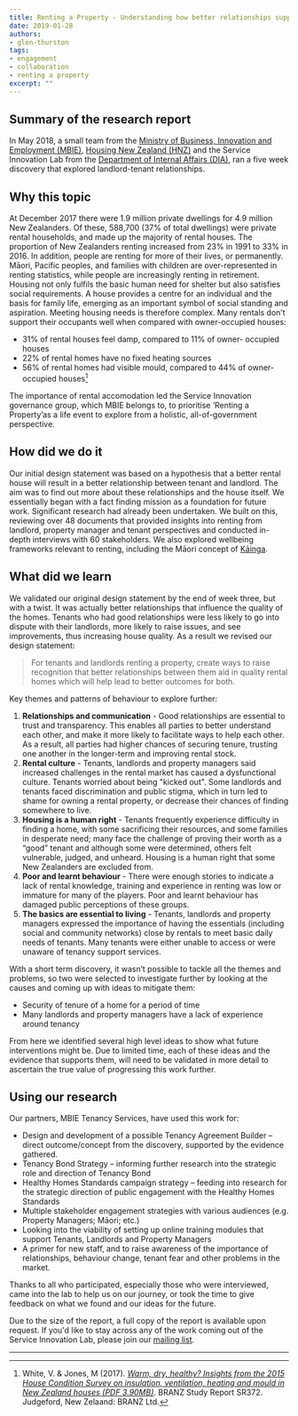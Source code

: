 ```yaml
---
title: Renting a Property - Understanding how better relationships support better rentals
date: 2019-01-28
authors:
- glen-thurston
tags:
- engagement
- collaboration
- renting a property
excerpt: ""
---
```

## Summary of the research report

In May 2018, a small team from the [Ministry of Business, Innovation and Employment (MBIE)](https://www.mbie.govt.nz/business-and-employment/business/support-for-business/better-for-business/about-better-for-business/), [Housing New Zealand  (HNZ)](https://www.hnzc.co.nz/) and the Service Innovation Lab from the [Department of Internal Affairs  (DIA)](https://www.dia.govt.nz/), ran a five week discovery that explored landlord-tenant relationships.

## Why this topic

At December 2017 there were 1.9 million private dwellings for 4.9 million New Zealanders. Of these, 588,700 (37% of total dwellings) were private rental households, and made up the majority of rental houses.
The proportion of New Zealanders renting increased from 23% in 1991 to 33% in 2016. In addition, people are renting for more of their lives, or permanently. Māori, Pacific peoples, and families with children are over-represented in renting statistics, while people are increasingly renting in retirement.
Housing not only fulfils the basic human need for shelter but also satisfies social requirements. A house provides a centre for an individual and the basis for family life, emerging as an important symbol of social standing and aspiration. Meeting housing needs is therefore complex.
Many rentals don’t support their occupants well when compared with owner-occupied houses:

- 31% of rental houses feel damp, compared to 11% of owner- occupied houses
- 22% of rental homes have no fixed heating sources
- 56% of rental homes had visible mould, compared to 44% of owner-occupied houses[^1]

The importance of rental accomodation led the Service Innovation governance group, which MBIE belongs to, to prioritise ‘Renting a Property’as a life event to explore from a holistic, all-of-government perspective.

## How did we do it

Our initial design statement was based on a hypothesis that a better rental house will result in a better relationship between tenant and landlord. The aim was to find out more about these relationships and the house itself. We essentially began with a fact finding mission as a foundation for future work.
Significant research had already been undertaken. We built on this, reviewing over 48 documents that provided insights into renting from landlord, property manager and tenant perspectives and conducted in-depth interviews with 60 stakeholders. We also explored wellbeing frameworks relevant to renting, including the Māori concept of [Kāinga](https://www.digital.govt.nz/blog/kainga-and-renting-a-property/).

## What did we learn

We validated our original design statement by the end of week three, but with a twist. It was actually better relationships that influence the quality of the homes. Tenants who had good relationships were less likely to go into dispute with their landlords, more likely to raise issues, and see improvements, thus increasing house quality. As a result we revised our design statement:
>For tenants and landlords renting a property, create ways to raise recognition that better relationships between them aid in quality rental homes which will help lead to better outcomes for both.

 Key themes and patterns of behaviour to explore further:

1. **Relationships and communication** - Good relationships are essential to trust and transparency. This enables all parties to better understand each other, and make it more likely to facilitate ways to help each other. As a result, all parties had higher chances of securing tenure, trusting one another in the longer-term and improving rental stock.
2. **Rental culture** - Tenants, landlords and property managers said increased challenges in the rental market has caused a dysfunctional culture. Tenants worried about being "kicked out". Some landlords and tenants faced discrimination and public stigma, which in turn led to shame for owning a rental property, or decrease their chances of finding somewhere to live.
3. **Housing is a human right** - Tenants frequently experience difficulty in finding a home, with some sacrificing their resources, and some families in desperate need; many face the challenge of proving their worth as a “good” tenant and although some were determined, others felt vulnerable, judged, and unheard. Housing is a human right that some New Zealanders are excluded from.
4. **Poor and learnt behaviour** - There were enough stories to indicate a lack of rental knowledge, training and experience in renting was low or immature for many of the players. Poor and learnt behaviour has damaged public perceptions of these groups.
5. **The basics are essential to living** - Tenants, landlords and property managers expressed the importance of having the essentials (including social and community networks) close by rentals to meet basic daily needs of tenants. Many tenants were either unable to access or were unaware of tenancy support services.

With a short term discovery, it wasn’t possible to tackle all the themes and problems, so two were selected to investigate further by looking at the causes and coming up with ideas to mitigate them:

- Security of tenure of a home for a period of time
- Many landlords and property managers have a lack of experience around tenancy

From here we identified several high level ideas to show what future interventions might be. Due to limited time, each of these ideas and the evidence that supports them, will need to be validated in more detail to ascertain the true value of progressing this work further.

## Using our research

Our partners, MBIE Tenancy Services, have used this work for:

- Design and development of a possible Tenancy Agreement Builder – direct outcome/concept from the discovery, supported by the evidence gathered.
- Tenancy Bond Strategy – informing further research into the strategic role and direction of Tenancy Bond
- Healthy Homes Standards campaign strategy – feeding into research for the strategic direction of public engagement with the Healthy Homes Standards
- Multiple stakeholder engagement strategies with various audiences (e.g. Property Managers; Māori; etc.)
- Looking into the viability of setting up online training modules that support Tenants, Landlords and Property Managers
- A primer for new staff, and to raise awareness of the importance of relationships, behaviour change, tenant fear and other problems in the market.

Thanks to all who participated, especially those who were interviewed, came into the lab to help us on our journey, or took the time to give feedback on what we found and our ideas for the future.

Due to the size of the report, a full copy of the report is available upon request. If you'd like to stay across any of the work coming out of the Service Innovation Lab, please join our [mailing list](https://confirmsubscription.com/h/j/7AA94B673345A7D5).

---

[^1]:White, V. & Jones, M (2017). [*Warm, dry, healthy? Insights from the 2015 House Condition Survey on insulation, ventilation, heating and mould in New Zealand houses (PDF 3.90MB)*](https://www.digital.govt.nz/assets/Uploads/SR372-Warm-dry-healthy2.pdf). BRANZ Study Report SR372. Judgeford, New Zelaand: BRANZ Ltd.
